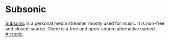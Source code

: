 # Subsonic

[Subsonic](https://www.subsonic.org) is a personal media streamer mostly used
for music.
It is non-free and closed-source.
There is a free and open-source alternative named [Airsonic](./airsonic.md).
